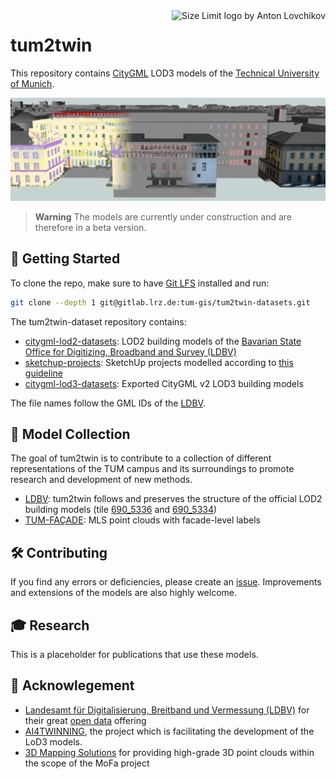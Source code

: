 <a href="https://www.tum.de/en/">
  <img src="https://upload.wikimedia.org/wikipedia/commons/c/c8/Logo_of_the_Technical_University_of_Munich.svg" align="right"
     alt="Size Limit logo by Anton Lovchikov" height="80">
</a>

# tum2twin

This repository contains [CityGML](https://www.ogc.org/standard/citygml/) LOD3 models of the [Technical University of Munich](https://www.tum.de/en/).

![screenshot](./docs/screenshot.png)

> **Warning**
> The models are currently under construction and are therefore in a beta version.

## 🚀 Getting Started

To clone the repo, make sure to have [Git LFS](https://git-lfs.com/) installed and run:

```bash
git clone --depth 1 git@gitlab.lrz.de:tum-gis/tum2twin-datasets.git
```

The tum2twin-dataset repository contains:

- [citygml-lod2-datasets](https://gitlab.lrz.de/tum-gis/tum2twin-datasets/-/tree/main/citygml-lod2-datasets): LOD2 building models of the [Bavarian State Office for Digitizing, Broadband and Survey (LDBV)](https://geodaten.bayern.de/opengeodata/OpenDataDetail.html?pn=lod2)
- [sketchup-projects]([./sketchup-projects](https://gitlab.lrz.de/tum-gis/tum2twin-datasets/-/tree/main/sketchup-projects)): SketchUp projects modelled according to [this guideline](https://creating-citygml-datasets.readthedocs.io/en/latest/creation-guidelines/lod3-models-based-on-point-clouds.html)
- [citygml-lod3-datasets](https://gitlab.lrz.de/tum-gis/tum2twin-datasets/-/tree/main/citygml-lod3-datasets): Exported CityGML v2 LOD3 building models

The file names follow the GML IDs of the [LDBV](https://geodaten.bayern.de/opengeodata/OpenDataDetail.html?pn=lod2).

## 🧪 Model Collection

The goal of tum2twin is to contribute to a collection of different representations of the TUM campus and its surroundings to promote research and development of new methods.

- [LDBV](https://geodaten.bayern.de/opengeodata/OpenDataDetail.html?pn=lod2): tum2twin follows and preserves the structure of the official LOD2 building models (tile [690_5336](https://download1.bayernwolke.de/a/lod2/citygml/690_5336.gml) and [690_5334](https://download1.bayernwolke.de/a/lod2/citygml/690_5334.gml))
- [TUM-FAÇADE](https://github.com/oloocki/tum-facade): MLS point clouds with facade-level labels

## 🛠️ Contributing

If you find any errors or deficiencies, please create an [issue](https://github.com/tum-gis/tum2twin/issues).
Improvements and extensions of the models are also highly welcome.

## 🎓 Research

This is a placeholder for publications that use these models.

## 🤝 Acknowlegement

- [Landesamt für Digitalisierung,
Breitband und Vermessung (LDBV)](https://www.ldbv.bayern.de) for their great [open data](https://geodaten.bayern.de/opengeodata/) offering
- [AI4TWINNING](https://www.mdsi.tum.de/gni/gni-funded-projects/ai4twinning/), the project which is facilitating the development of the LoD3 models. 
- [3D Mapping Solutions](https://www.3d-mapping.de/home/) for providing high-grade 3D point clouds within the scope of the MoFa project
